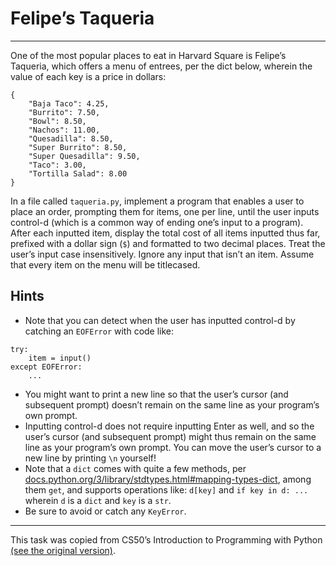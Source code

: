 # Felipe’s Taqueria

---

One of the most popular places to eat in Harvard Square is Felipe’s Taqueria, which offers a menu of entrees, per the dict below, wherein the value of each key is a price in dollars:

```
{
    "Baja Taco": 4.25,
    "Burrito": 7.50,
    "Bowl": 8.50,
    "Nachos": 11.00,
    "Quesadilla": 8.50,
    "Super Burrito": 8.50,
    "Super Quesadilla": 9.50,
    "Taco": 3.00,
    "Tortilla Salad": 8.00
}
```

In a file called `taqueria.py`, implement a program that enables a user to place an order, prompting them for items, one per line, until the user inputs control-d (which is a common way of ending one’s input to a program). After each inputted item, display the total cost of all items inputted thus far, prefixed with a dollar sign (`$`) and formatted to two decimal places. Treat the user’s input case insensitively. Ignore any input that isn’t an item. Assume that every item on the menu will be titlecased.

## Hints

- Note that you can detect when the user has inputted control-d by catching an `EOFError` with code like:

```
try:
    item = input()
except EOFError:
    ...
```

- You might want to print a new line so that the user’s cursor (and subsequent prompt) doesn’t remain on the same line as your program’s own prompt.
- Inputting control-d does not require inputting Enter as well, and so the user’s cursor (and subsequent prompt) might thus remain on the same line as your program’s own prompt. You can move the user’s cursor to a new line by printing `\n` yourself!
- Note that a `dict` comes with quite a few methods, per [docs.python.org/3/library/stdtypes.html#mapping-types-dict](docs.python.org/3/library/stdtypes.html#mapping-types-dict), among them `get`, and supports operations like: `d[key]` and `if key in d: ...` wherein `d` is a `dict` and `key` is a `str`.
- Be sure to avoid or catch any `KeyError`.

---

This task was copied from CS50’s Introduction to Programming with Python
[(see the original version)](https://cs50.harvard.edu/python/2022/psets/3/taqueria/).
